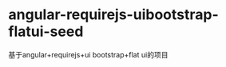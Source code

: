 angular-requirejs-uibootstrap-flatui-seed
=========================================

基于angular+requirejs+ui bootstrap+flat ui的项目
